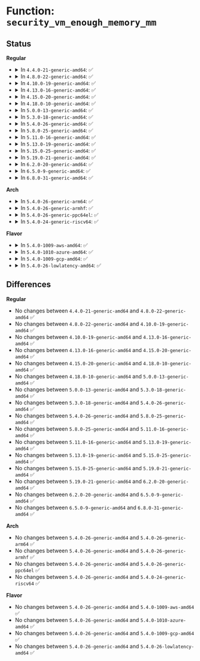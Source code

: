 # Function: <code>security_vm_enough_memory_mm</code>

## Status
<b>Regular</b>
<ul>
<li>
<details>
<summary>In <code>4.4.0-21-generic-amd64</code>: ✅</summary>

```c
int security_vm_enough_memory_mm(struct mm_struct * mm, long int pages)
```

```json
{
  "name": "security_vm_enough_memory_mm",
  "collision_type": "Unique Global",
  "inline_type": "No",
  "funcs": [
    {
      "addr": 18446744071582240672,
      "name": "security_vm_enough_memory_mm",
      "external": true,
      "loc": "security/security.c:216",
      "file": "security/security.c",
      "inline": "seen, unknown",
      "caller_inline": [],
      "caller_func": [
        "kernel/fork.c:copy_process",
        "mm/shmem.c:__shmem_file_setup",
        "mm/shmem.c:shmem_getpage_gfp",
        "mm/shmem.c:shmem_setattr",
        "mm/mmap.c:expand_downwards",
        "mm/mmap.c:do_brk",
        "mm/mmap.c:mmap_region",
        "mm/mmap.c:insert_vm_struct",
        "mm/mprotect.c:mprotect_fixup",
        "mm/mremap.c:vma_to_resize",
        "mm/swapfile.c:SyS_swapoff",
        "mm/frontswap.c:frontswap_shrink"
      ]
    }
  ],
  "symbols": [
    {
      "addr": 18446744071582240672,
      "name": "security_vm_enough_memory_mm",
      "section": ".text",
      "bind": "STB_GLOBAL",
      "size": 90
    }
  ]
}
```
</details>
</li>
<li>
<details>
<summary>In <code>4.8.0-22-generic-amd64</code>: ✅</summary>

```c
int security_vm_enough_memory_mm(struct mm_struct * mm, long int pages)
```

```json
{
  "name": "security_vm_enough_memory_mm",
  "collision_type": "Unique Global",
  "inline_type": "No",
  "funcs": [
    {
      "addr": 18446744071582459344,
      "name": "security_vm_enough_memory_mm",
      "external": true,
      "loc": "security/security.c:217",
      "file": "security/security.c",
      "inline": "seen, unknown",
      "caller_inline": [],
      "caller_func": [
        "mm/shmem.c:__shmem_file_setup",
        "mm/shmem.c:shmem_alloc_and_acct_page",
        "mm/shmem.c:shmem_setattr",
        "mm/shmem.c:shmem_charge",
        "mm/mmap.c:insert_vm_struct",
        "mm/mmap.c:do_brk",
        "mm/mmap.c:expand_downwards",
        "mm/mmap.c:mmap_region",
        "mm/mprotect.c:mprotect_fixup",
        "mm/mremap.c:vma_to_resize",
        "mm/swapfile.c:SyS_swapoff",
        "mm/frontswap.c:frontswap_shrink"
      ]
    }
  ],
  "symbols": [
    {
      "addr": 18446744071582459344,
      "name": "security_vm_enough_memory_mm",
      "section": ".text",
      "bind": "STB_GLOBAL",
      "size": 90
    }
  ]
}
```
</details>
</li>
<li>
<details>
<summary>In <code>4.10.0-19-generic-amd64</code>: ✅</summary>

```c
int security_vm_enough_memory_mm(struct mm_struct * mm, long int pages)
```

```json
{
  "name": "security_vm_enough_memory_mm",
  "collision_type": "Unique Global",
  "inline_type": "No",
  "funcs": [
    {
      "addr": 18446744071582551808,
      "name": "security_vm_enough_memory_mm",
      "external": true,
      "loc": "security/security.c:217",
      "file": "security/security.c",
      "inline": "seen, unknown",
      "caller_inline": [],
      "caller_func": [
        "mm/shmem.c:__shmem_file_setup",
        "mm/shmem.c:shmem_alloc_and_acct_page",
        "mm/shmem.c:shmem_setattr",
        "mm/shmem.c:shmem_charge",
        "mm/mmap.c:insert_vm_struct",
        "mm/mmap.c:do_brk",
        "mm/mmap.c:expand_downwards",
        "mm/mmap.c:mmap_region",
        "mm/mprotect.c:mprotect_fixup",
        "mm/mremap.c:vma_to_resize",
        "mm/swapfile.c:SyS_swapoff",
        "mm/frontswap.c:frontswap_shrink"
      ]
    }
  ],
  "symbols": [
    {
      "addr": 18446744071582551808,
      "name": "security_vm_enough_memory_mm",
      "section": ".text",
      "bind": "STB_GLOBAL",
      "size": 90
    }
  ]
}
```
</details>
</li>
<li>
<details>
<summary>In <code>4.13.0-16-generic-amd64</code>: ✅</summary>

```c
int security_vm_enough_memory_mm(struct mm_struct * mm, long int pages)
```

```json
{
  "name": "security_vm_enough_memory_mm",
  "collision_type": "Unique Global",
  "inline_type": "No",
  "funcs": [
    {
      "addr": 18446744071582638704,
      "name": "security_vm_enough_memory_mm",
      "external": true,
      "loc": "security/security.c:788",
      "file": "security/security.c",
      "inline": "seen, unknown",
      "caller_inline": [],
      "caller_func": [
        "mm/shmem.c:shmem_mcopy_atomic_pte",
        "mm/shmem.c:shmem_alloc_and_acct_page",
        "mm/shmem.c:shmem_setattr",
        "mm/shmem.c:shmem_charge",
        "mm/mmap.c:insert_vm_struct",
        "mm/mmap.c:do_brk_flags",
        "mm/mmap.c:expand_downwards",
        "mm/mmap.c:mmap_region",
        "mm/mprotect.c:mprotect_fixup",
        "mm/mremap.c:vma_to_resize",
        "mm/swapfile.c:SyS_swapoff",
        "mm/frontswap.c:frontswap_shrink"
      ]
    }
  ],
  "symbols": [
    {
      "addr": 18446744071582638704,
      "name": "security_vm_enough_memory_mm",
      "section": ".text",
      "bind": "STB_GLOBAL",
      "size": 90
    }
  ]
}
```
</details>
</li>
<li>
<details>
<summary>In <code>4.15.0-20-generic-amd64</code>: ✅</summary>

```c
int security_vm_enough_memory_mm(struct mm_struct * mm, long int pages)
```

```json
{
  "name": "security_vm_enough_memory_mm",
  "collision_type": "Unique Global",
  "inline_type": "No",
  "funcs": [
    {
      "addr": 18446744071582792752,
      "name": "security_vm_enough_memory_mm",
      "external": true,
      "loc": "security/security.c:738",
      "file": "security/security.c",
      "inline": "seen, unknown",
      "caller_inline": [],
      "caller_func": [
        "mm/shmem.c:shmem_mfill_atomic_pte",
        "mm/shmem.c:shmem_alloc_and_acct_page",
        "mm/shmem.c:shmem_setattr",
        "mm/shmem.c:shmem_charge",
        "mm/mmap.c:insert_vm_struct",
        "mm/mmap.c:do_brk_flags",
        "mm/mmap.c:expand_downwards",
        "mm/mmap.c:mmap_region",
        "mm/mprotect.c:mprotect_fixup",
        "mm/mremap.c:vma_to_resize",
        "mm/swapfile.c:SYSC_swapoff",
        "mm/frontswap.c:frontswap_shrink"
      ]
    }
  ],
  "symbols": [
    {
      "addr": 18446744071582792752,
      "name": "security_vm_enough_memory_mm",
      "section": ".text",
      "bind": "STB_GLOBAL",
      "size": 96
    }
  ]
}
```
</details>
</li>
<li>
<details>
<summary>In <code>4.18.0-10-generic-amd64</code>: ✅</summary>

```c
int security_vm_enough_memory_mm(struct mm_struct * mm, long int pages)
```

```json
{
  "name": "security_vm_enough_memory_mm",
  "collision_type": "Unique Global",
  "inline_type": "No",
  "funcs": [
    {
      "addr": 18446744071582990992,
      "name": "security_vm_enough_memory_mm",
      "external": true,
      "loc": "security/security.c:315",
      "file": "security/security.c",
      "inline": "seen, unknown",
      "caller_inline": [],
      "caller_func": [
        "kernel/fork.c:copy_mm",
        "mm/shmem.c:shmem_mfill_atomic_pte",
        "mm/shmem.c:shmem_alloc_and_acct_page",
        "mm/shmem.c:shmem_setattr",
        "mm/shmem.c:shmem_charge",
        "mm/mmap.c:insert_vm_struct",
        "mm/mmap.c:do_brk_flags",
        "mm/mmap.c:expand_downwards",
        "mm/mmap.c:mmap_region",
        "mm/mprotect.c:mprotect_fixup",
        "mm/mremap.c:vma_to_resize",
        "mm/swapfile.c:__do_sys_swapoff",
        "mm/frontswap.c:frontswap_shrink"
      ]
    }
  ],
  "symbols": [
    {
      "addr": 18446744071582990992,
      "name": "security_vm_enough_memory_mm",
      "section": ".text",
      "bind": "STB_GLOBAL",
      "size": 88
    }
  ]
}
```
</details>
</li>
<li>
<details>
<summary>In <code>5.0.0-13-generic-amd64</code>: ✅</summary>

```c
int security_vm_enough_memory_mm(struct mm_struct * mm, long int pages)
```

```json
{
  "name": "security_vm_enough_memory_mm",
  "collision_type": "Unique Global",
  "inline_type": "No",
  "funcs": [
    {
      "addr": 18446744071583102576,
      "name": "security_vm_enough_memory_mm",
      "external": true,
      "loc": "security/security.c:797",
      "file": "security/security.c",
      "inline": "seen, unknown",
      "caller_inline": [],
      "caller_func": [
        "mm/shmem.c:shmem_mfill_atomic_pte",
        "mm/shmem.c:shmem_alloc_and_acct_page",
        "mm/shmem.c:shmem_setattr",
        "mm/shmem.c:shmem_charge",
        "mm/mmap.c:insert_vm_struct",
        "mm/mmap.c:do_brk_flags",
        "mm/mmap.c:expand_downwards",
        "mm/mmap.c:mmap_region",
        "mm/mprotect.c:mprotect_fixup",
        "mm/mremap.c:vma_to_resize",
        "mm/swapfile.c:__do_sys_swapoff",
        "mm/frontswap.c:frontswap_shrink"
      ]
    }
  ],
  "symbols": [
    {
      "addr": 18446744071583102576,
      "name": "security_vm_enough_memory_mm",
      "section": ".text",
      "bind": "STB_GLOBAL",
      "size": 88
    }
  ]
}
```
</details>
</li>
<li>
<details>
<summary>In <code>5.3.0-18-generic-amd64</code>: ✅</summary>

```c
int security_vm_enough_memory_mm(struct mm_struct * mm, long int pages)
```

```json
{
  "name": "security_vm_enough_memory_mm",
  "collision_type": "Unique Global",
  "inline_type": "No",
  "funcs": [
    {
      "addr": 18446744071583288112,
      "name": "security_vm_enough_memory_mm",
      "external": true,
      "loc": "security/security.c:796",
      "file": "security/security.c",
      "inline": "seen, unknown",
      "caller_inline": [],
      "caller_func": [
        "kernel/fork.c:dup_mmap",
        "mm/shmem.c:shmem_mfill_atomic_pte",
        "mm/shmem.c:shmem_alloc_and_acct_page",
        "mm/shmem.c:shmem_setattr",
        "mm/shmem.c:shmem_charge",
        "mm/mmap.c:insert_vm_struct",
        "mm/mmap.c:do_brk_flags",
        "mm/mmap.c:expand_downwards",
        "mm/mmap.c:mmap_region",
        "mm/mprotect.c:mprotect_fixup",
        "mm/mremap.c:vma_to_resize",
        "mm/swapfile.c:__do_sys_swapoff",
        "mm/frontswap.c:frontswap_shrink"
      ]
    }
  ],
  "symbols": [
    {
      "addr": 18446744071583288112,
      "name": "security_vm_enough_memory_mm",
      "section": ".text",
      "bind": "STB_GLOBAL",
      "size": 88
    }
  ]
}
```
</details>
</li>
<li>
<details>
<summary>In <code>5.4.0-26-generic-amd64</code>: ✅</summary>

```c
int security_vm_enough_memory_mm(struct mm_struct * mm, long int pages)
```

```json
{
  "name": "security_vm_enough_memory_mm",
  "collision_type": "Unique Global",
  "inline_type": "No",
  "funcs": [
    {
      "addr": 18446744071583393328,
      "name": "security_vm_enough_memory_mm",
      "external": true,
      "loc": "security/security.c:830",
      "file": "security/security.c",
      "inline": "seen, unknown",
      "caller_inline": [],
      "caller_func": [
        "kernel/fork.c:dup_mmap",
        "mm/shmem.c:shmem_mfill_atomic_pte",
        "mm/shmem.c:shmem_alloc_and_acct_page",
        "mm/shmem.c:shmem_setattr",
        "mm/shmem.c:shmem_charge",
        "mm/mmap.c:insert_vm_struct",
        "mm/mmap.c:do_brk_flags",
        "mm/mmap.c:expand_downwards",
        "mm/mmap.c:mmap_region",
        "mm/mprotect.c:mprotect_fixup",
        "mm/mremap.c:vma_to_resize",
        "mm/swapfile.c:__do_sys_swapoff",
        "mm/frontswap.c:frontswap_shrink"
      ]
    }
  ],
  "symbols": [
    {
      "addr": 18446744071583393328,
      "name": "security_vm_enough_memory_mm",
      "section": ".text",
      "bind": "STB_GLOBAL",
      "size": 88
    }
  ]
}
```
</details>
</li>
<li>
<details>
<summary>In <code>5.8.0-25-generic-amd64</code>: ✅</summary>

```c
int security_vm_enough_memory_mm(struct mm_struct * mm, long int pages)
```

```json
{
  "name": "security_vm_enough_memory_mm",
  "collision_type": "Unique Global",
  "inline_type": "No",
  "funcs": [
    {
      "addr": 18446744071583732720,
      "name": "security_vm_enough_memory_mm",
      "external": true,
      "loc": "security/security.c:973",
      "file": "security/security.c",
      "inline": "seen, unknown",
      "caller_inline": [],
      "caller_func": [
        "kernel/fork.c:dup_mmap",
        "mm/shmem.c:shmem_mfill_atomic_pte",
        "mm/shmem.c:shmem_alloc_and_acct_page",
        "mm/shmem.c:shmem_setattr",
        "mm/shmem.c:shmem_charge",
        "mm/mmap.c:insert_vm_struct",
        "mm/mmap.c:do_brk_flags",
        "mm/mmap.c:expand_downwards",
        "mm/mmap.c:mmap_region",
        "mm/mprotect.c:mprotect_fixup",
        "mm/mremap.c:vma_to_resize",
        "mm/swapfile.c:__do_sys_swapoff",
        "mm/frontswap.c:frontswap_shrink"
      ]
    }
  ],
  "symbols": [
    {
      "addr": 18446744071583732720,
      "name": "security_vm_enough_memory_mm",
      "section": ".text",
      "bind": "STB_GLOBAL",
      "size": 88
    }
  ]
}
```
</details>
</li>
<li>
<details>
<summary>In <code>5.11.0-16-generic-amd64</code>: ✅</summary>

```c
int security_vm_enough_memory_mm(struct mm_struct * mm, long int pages)
```

```json
{
  "name": "security_vm_enough_memory_mm",
  "collision_type": "Unique Global",
  "inline_type": "No",
  "funcs": [
    {
      "addr": 18446744071583853040,
      "name": "security_vm_enough_memory_mm",
      "external": true,
      "loc": "security/security.c:975",
      "file": "security/security.c",
      "inline": "seen, unknown",
      "caller_inline": [],
      "caller_func": [
        "kernel/fork.c:dup_mmap",
        "mm/shmem.c:shmem_mfill_atomic_pte",
        "mm/shmem.c:shmem_alloc_and_acct_page",
        "mm/shmem.c:shmem_setattr",
        "mm/shmem.c:shmem_charge",
        "mm/mmap.c:insert_vm_struct",
        "mm/mmap.c:do_brk_flags",
        "mm/mmap.c:expand_downwards",
        "mm/mmap.c:mmap_region",
        "mm/mprotect.c:mprotect_fixup",
        "mm/mremap.c:vma_to_resize",
        "mm/mremap.c:move_vma",
        "mm/swapfile.c:__do_sys_swapoff",
        "mm/frontswap.c:frontswap_shrink"
      ]
    }
  ],
  "symbols": [
    {
      "addr": 18446744071583853040,
      "name": "security_vm_enough_memory_mm",
      "section": ".text",
      "bind": "STB_GLOBAL",
      "size": 88
    }
  ]
}
```
</details>
</li>
<li>
<details>
<summary>In <code>5.13.0-19-generic-amd64</code>: ✅</summary>

```c
int security_vm_enough_memory_mm(struct mm_struct * mm, long int pages)
```

```json
{
  "name": "security_vm_enough_memory_mm",
  "collision_type": "Unique Global",
  "inline_type": "No",
  "funcs": [
    {
      "addr": 18446744071583877856,
      "name": "security_vm_enough_memory_mm",
      "external": true,
      "loc": "security/security.c:999",
      "file": "security/security.c",
      "inline": "seen, unknown",
      "caller_inline": [],
      "caller_func": [
        "kernel/fork.c:dup_mmap",
        "mm/shmem.c:shmem_mfill_atomic_pte",
        "mm/shmem.c:shmem_alloc_and_acct_page",
        "mm/shmem.c:shmem_setattr",
        "mm/shmem.c:shmem_charge",
        "mm/mmap.c:insert_vm_struct",
        "mm/mmap.c:do_brk_flags",
        "mm/mmap.c:expand_downwards",
        "mm/mmap.c:mmap_region",
        "mm/mprotect.c:mprotect_fixup",
        "mm/mremap.c:vma_to_resize",
        "mm/mremap.c:move_vma",
        "mm/swapfile.c:__do_sys_swapoff",
        "mm/frontswap.c:frontswap_shrink"
      ]
    }
  ],
  "symbols": [
    {
      "addr": 18446744071583877856,
      "name": "security_vm_enough_memory_mm",
      "section": ".text",
      "bind": "STB_GLOBAL",
      "size": 88
    }
  ]
}
```
</details>
</li>
<li>
<details>
<summary>In <code>5.15.0-25-generic-amd64</code>: ✅</summary>

```c
int security_vm_enough_memory_mm(struct mm_struct * mm, long int pages)
```

```json
{
  "name": "security_vm_enough_memory_mm",
  "collision_type": "Unique Global",
  "inline_type": "No",
  "funcs": [
    {
      "addr": 18446744071584242784,
      "name": "security_vm_enough_memory_mm",
      "external": true,
      "loc": "security/security.c:999",
      "file": "security/security.c",
      "inline": "seen, unknown",
      "caller_inline": [],
      "caller_func": [
        "kernel/fork.c:dup_mmap",
        "mm/shmem.c:shmem_mfill_atomic_pte",
        "mm/shmem.c:shmem_alloc_and_acct_page",
        "mm/shmem.c:shmem_setattr",
        "mm/shmem.c:shmem_charge",
        "mm/mmap.c:insert_vm_struct",
        "mm/mmap.c:do_brk_flags",
        "mm/mmap.c:expand_downwards",
        "mm/mmap.c:mmap_region",
        "mm/mprotect.c:mprotect_fixup",
        "mm/mremap.c:vma_to_resize",
        "mm/mremap.c:move_vma",
        "mm/swapfile.c:__do_sys_swapoff",
        "mm/frontswap.c:frontswap_shrink"
      ]
    }
  ],
  "symbols": [
    {
      "addr": 18446744071584242784,
      "name": "security_vm_enough_memory_mm",
      "section": ".text",
      "bind": "STB_GLOBAL",
      "size": 88
    }
  ]
}
```
</details>
</li>
<li>
<details>
<summary>In <code>5.19.0-21-generic-amd64</code>: ✅</summary>

```c
int security_vm_enough_memory_mm(struct mm_struct * mm, long int pages)
```

```json
{
  "name": "security_vm_enough_memory_mm",
  "collision_type": "Unique Global",
  "inline_type": "No",
  "funcs": [
    {
      "addr": 18446744071584849728,
      "name": "security_vm_enough_memory_mm",
      "external": true,
      "loc": "security/security.c:998",
      "file": "security/security.c",
      "inline": "seen, unknown",
      "caller_inline": [],
      "caller_func": [
        "kernel/fork.c:dup_mmap",
        "mm/shmem.c:shmem_mfill_atomic_pte",
        "mm/shmem.c:shmem_alloc_and_acct_folio",
        "mm/shmem.c:shmem_setattr",
        "mm/shmem.c:shmem_charge",
        "mm/mmap.c:insert_vm_struct",
        "mm/mmap.c:do_brk_flags",
        "mm/mmap.c:expand_downwards",
        "mm/mmap.c:mmap_region",
        "mm/mprotect.c:mprotect_fixup",
        "mm/mremap.c:__do_sys_mremap",
        "mm/mremap.c:move_vma",
        "mm/swapfile.c:__do_sys_swapoff"
      ]
    }
  ],
  "symbols": [
    {
      "addr": 18446744071584849728,
      "name": "security_vm_enough_memory_mm",
      "section": ".text",
      "bind": "STB_GLOBAL",
      "size": 98
    }
  ]
}
```
</details>
</li>
<li>
<details>
<summary>In <code>6.2.0-20-generic-amd64</code>: ✅</summary>

```c
int security_vm_enough_memory_mm(struct mm_struct * mm, long int pages)
```

```json
{
  "name": "security_vm_enough_memory_mm",
  "collision_type": "Unique Global",
  "inline_type": "No",
  "funcs": [
    {
      "addr": 18446744071585552336,
      "name": "security_vm_enough_memory_mm",
      "external": true,
      "loc": "security/security.c:996",
      "file": "security/security.c",
      "inline": "seen, unknown",
      "caller_inline": [],
      "caller_func": [
        "kernel/fork.c:dup_mmap",
        "mm/shmem.c:shmem_mfill_atomic_pte",
        "mm/shmem.c:shmem_alloc_and_acct_folio",
        "mm/shmem.c:shmem_setattr",
        "mm/shmem.c:shmem_charge",
        "mm/mmap.c:insert_vm_struct",
        "mm/mmap.c:do_brk_flags",
        "mm/mmap.c:mmap_region",
        "mm/mmap.c:expand_downwards",
        "mm/mprotect.c:mprotect_fixup",
        "mm/mremap.c:__do_sys_mremap",
        "mm/mremap.c:move_vma",
        "mm/swapfile.c:__do_sys_swapoff"
      ]
    }
  ],
  "symbols": [
    {
      "addr": 18446744071585552336,
      "name": "security_vm_enough_memory_mm",
      "section": ".text",
      "bind": "STB_GLOBAL",
      "size": 98
    }
  ]
}
```
</details>
</li>
<li>
<details>
<summary>In <code>6.5.0-9-generic-amd64</code>: ✅</summary>

```c
int security_vm_enough_memory_mm(struct mm_struct * mm, long int pages)
```

```json
{
  "name": "security_vm_enough_memory_mm",
  "collision_type": "Unique Global",
  "inline_type": "No",
  "funcs": [
    {
      "addr": 18446744071585783120,
      "name": "security_vm_enough_memory_mm",
      "external": true,
      "loc": "security/security.c:1156",
      "file": "security/security.c",
      "inline": "seen, unknown",
      "caller_inline": [],
      "caller_func": [
        "kernel/fork.c:dup_mmap",
        "mm/shmem.c:shmem_mfill_atomic_pte",
        "mm/shmem.c:shmem_alloc_and_acct_folio",
        "mm/shmem.c:shmem_setattr",
        "mm/shmem.c:shmem_charge",
        "mm/mmap.c:insert_vm_struct",
        "mm/mmap.c:do_brk_flags",
        "mm/mmap.c:mmap_region",
        "mm/mmap.c:expand_downwards",
        "mm/mprotect.c:mprotect_fixup",
        "mm/mremap.c:__do_sys_mremap",
        "mm/mremap.c:move_vma",
        "mm/swapfile.c:__do_sys_swapoff"
      ]
    }
  ],
  "symbols": [
    {
      "addr": 18446744071585783120,
      "name": "security_vm_enough_memory_mm",
      "section": ".text",
      "bind": "STB_GLOBAL",
      "size": 98
    }
  ]
}
```
</details>
</li>
<li>
<details>
<summary>In <code>6.8.0-31-generic-amd64</code>: ✅</summary>

```c
int security_vm_enough_memory_mm(struct mm_struct * mm, long int pages)
```

```json
{
  "name": "security_vm_enough_memory_mm",
  "collision_type": "Unique Global",
  "inline_type": "No",
  "funcs": [
    {
      "addr": 18446744071586031232,
      "name": "security_vm_enough_memory_mm",
      "external": true,
      "loc": "security/security.c:1199",
      "file": "security/security.c",
      "inline": "seen, unknown",
      "caller_inline": [],
      "caller_func": [
        "kernel/fork.c:dup_mmap",
        "mm/shmem.c:shmem_setattr",
        "mm/shmem.c:shmem_inode_acct_blocks",
        "mm/mmap.c:insert_vm_struct",
        "mm/mmap.c:do_brk_flags",
        "mm/mmap.c:mmap_region",
        "mm/mmap.c:expand_downwards",
        "mm/mprotect.c:mprotect_fixup",
        "mm/mremap.c:__do_sys_mremap",
        "mm/mremap.c:move_vma",
        "mm/swapfile.c:__do_sys_swapoff"
      ]
    }
  ],
  "symbols": [
    {
      "addr": 18446744071586031232,
      "name": "security_vm_enough_memory_mm",
      "section": ".text",
      "bind": "STB_GLOBAL",
      "size": 98
    }
  ]
}
```
</details>
</li>
</ul>
<b>Arch</b>
<ul>
<li>
<details>
<summary>In <code>5.4.0-26-generic-arm64</code>: ✅</summary>

```c
int security_vm_enough_memory_mm(struct mm_struct * mm, long int pages)
```

```json
{
  "name": "security_vm_enough_memory_mm",
  "collision_type": "Unique Global",
  "inline_type": "No",
  "funcs": [
    {
      "addr": 18446603336495144672,
      "name": "security_vm_enough_memory_mm",
      "external": true,
      "loc": "security/security.c:830",
      "file": "security/security.c",
      "inline": "seen, unknown",
      "caller_inline": [],
      "caller_func": [
        "kernel/fork.c:dup_mmap",
        "mm/shmem.c:shmem_mfill_atomic_pte",
        "mm/shmem.c:shmem_alloc_and_acct_page",
        "mm/shmem.c:shmem_setattr",
        "mm/shmem.c:shmem_charge",
        "mm/mmap.c:insert_vm_struct",
        "mm/mmap.c:do_brk_flags",
        "mm/mmap.c:expand_downwards",
        "mm/mmap.c:mmap_region",
        "mm/mprotect.c:mprotect_fixup",
        "mm/mremap.c:vma_to_resize",
        "mm/swapfile.c:__do_sys_swapoff",
        "mm/frontswap.c:frontswap_shrink"
      ]
    }
  ],
  "symbols": [
    {
      "addr": 18446603336495144672,
      "name": "security_vm_enough_memory_mm",
      "section": ".text",
      "bind": "STB_GLOBAL",
      "size": 144
    }
  ]
}
```
</details>
</li>
<li>
<details>
<summary>In <code>5.4.0-26-generic-armhf</code>: ✅</summary>

```c
int security_vm_enough_memory_mm(struct mm_struct * mm, long int pages)
```

```json
{
  "name": "security_vm_enough_memory_mm",
  "collision_type": "Unique Global",
  "inline_type": "No",
  "funcs": [
    {
      "addr": 3228532392,
      "name": "security_vm_enough_memory_mm",
      "external": true,
      "loc": "security/security.c:830",
      "file": "security/security.c",
      "inline": "seen, unknown",
      "caller_inline": [],
      "caller_func": [
        "kernel/fork.c:dup_mmap",
        "mm/shmem.c:shmem_mfill_atomic_pte",
        "mm/shmem.c:shmem_getpage_gfp",
        "mm/shmem.c:shmem_setattr",
        "mm/shmem.c:shmem_charge",
        "mm/mmap.c:insert_vm_struct",
        "mm/mmap.c:do_brk_flags",
        "mm/mmap.c:expand_downwards",
        "mm/mmap.c:mmap_region",
        "mm/mprotect.c:mprotect_fixup",
        "mm/mremap.c:vma_to_resize",
        "mm/swapfile.c:__do_sys_swapoff",
        "mm/frontswap.c:frontswap_shrink"
      ]
    }
  ],
  "symbols": [
    {
      "addr": 3228532392,
      "name": "security_vm_enough_memory_mm",
      "section": ".text",
      "bind": "STB_GLOBAL",
      "size": 116
    }
  ]
}
```
</details>
</li>
<li>
<details>
<summary>In <code>5.4.0-26-generic-ppc64el</code>: ✅</summary>

```c
int security_vm_enough_memory_mm(struct mm_struct * mm, long int pages)
```

```json
{
  "name": "security_vm_enough_memory_mm",
  "collision_type": "Unique Global",
  "inline_type": "No",
  "funcs": [
    {
      "addr": 13835058055289064608,
      "name": "security_vm_enough_memory_mm",
      "external": true,
      "loc": "security/security.c:830",
      "file": "security/security.c",
      "inline": "seen, unknown",
      "caller_inline": [],
      "caller_func": [
        "kernel/fork.c:dup_mmap",
        "mm/shmem.c:shmem_mfill_atomic_pte",
        "mm/shmem.c:shmem_alloc_and_acct_page",
        "mm/shmem.c:shmem_setattr",
        "mm/shmem.c:shmem_charge",
        "mm/mmap.c:insert_vm_struct",
        "mm/mmap.c:do_brk_flags",
        "mm/mmap.c:expand_downwards",
        "mm/mmap.c:mmap_region",
        "mm/mprotect.c:mprotect_fixup",
        "mm/mremap.c:vma_to_resize",
        "mm/swapfile.c:__do_sys_swapoff",
        "mm/frontswap.c:frontswap_shrink"
      ]
    }
  ],
  "symbols": [
    {
      "addr": 13835058055289064608,
      "name": "security_vm_enough_memory_mm",
      "section": ".text",
      "bind": "STB_GLOBAL",
      "size": 224
    }
  ]
}
```
</details>
</li>
<li>
<details>
<summary>In <code>5.4.0-24-generic-riscv64</code>: ✅</summary>

```c
int security_vm_enough_memory_mm(struct mm_struct * mm, long int pages)
```

```json
{
  "name": "security_vm_enough_memory_mm",
  "collision_type": "Unique Global",
  "inline_type": "No",
  "funcs": [
    {
      "addr": 18446743936274393528,
      "name": "security_vm_enough_memory_mm",
      "external": true,
      "loc": "security/security.c:830",
      "file": "security/security.c",
      "inline": "seen, unknown",
      "caller_inline": [],
      "caller_func": [
        "kernel/fork.c:dup_mmap",
        "mm/shmem.c:shmem_mfill_atomic_pte",
        "mm/shmem.c:shmem_getpage_gfp",
        "mm/shmem.c:shmem_setattr",
        "mm/shmem.c:shmem_charge",
        "mm/mmap.c:insert_vm_struct",
        "mm/mmap.c:do_brk_flags",
        "mm/mmap.c:expand_downwards",
        "mm/mmap.c:mmap_region",
        "mm/mprotect.c:mprotect_fixup",
        "mm/mremap.c:vma_to_resize",
        "mm/swapfile.c:__do_sys_swapoff",
        "mm/frontswap.c:frontswap_shrink"
      ]
    }
  ],
  "symbols": [
    {
      "addr": 18446743936274393528,
      "name": "security_vm_enough_memory_mm",
      "section": ".text",
      "bind": "STB_GLOBAL",
      "size": 88
    }
  ]
}
```
</details>
</li>
</ul>
<b>Flavor</b>
<ul>
<li>
<details>
<summary>In <code>5.4.0-1009-aws-amd64</code>: ✅</summary>

```c
int security_vm_enough_memory_mm(struct mm_struct * mm, long int pages)
```

```json
{
  "name": "security_vm_enough_memory_mm",
  "collision_type": "Unique Global",
  "inline_type": "No",
  "funcs": [
    {
      "addr": 18446744071583362064,
      "name": "security_vm_enough_memory_mm",
      "external": true,
      "loc": "security/security.c:830",
      "file": "security/security.c",
      "inline": "seen, unknown",
      "caller_inline": [],
      "caller_func": [
        "kernel/fork.c:dup_mmap",
        "mm/shmem.c:shmem_mfill_atomic_pte",
        "mm/shmem.c:shmem_alloc_and_acct_page",
        "mm/shmem.c:shmem_setattr",
        "mm/shmem.c:shmem_charge",
        "mm/mmap.c:insert_vm_struct",
        "mm/mmap.c:do_brk_flags",
        "mm/mmap.c:expand_downwards",
        "mm/mmap.c:mmap_region",
        "mm/mprotect.c:mprotect_fixup",
        "mm/mremap.c:vma_to_resize",
        "mm/swapfile.c:__do_sys_swapoff",
        "mm/frontswap.c:frontswap_shrink"
      ]
    }
  ],
  "symbols": [
    {
      "addr": 18446744071583362064,
      "name": "security_vm_enough_memory_mm",
      "section": ".text",
      "bind": "STB_GLOBAL",
      "size": 88
    }
  ]
}
```
</details>
</li>
<li>
<details>
<summary>In <code>5.4.0-1010-azure-amd64</code>: ✅</summary>

```c
int security_vm_enough_memory_mm(struct mm_struct * mm, long int pages)
```

```json
{
  "name": "security_vm_enough_memory_mm",
  "collision_type": "Unique Global",
  "inline_type": "No",
  "funcs": [
    {
      "addr": 18446744071583299168,
      "name": "security_vm_enough_memory_mm",
      "external": true,
      "loc": "security/security.c:830",
      "file": "security/security.c",
      "inline": "seen, unknown",
      "caller_inline": [],
      "caller_func": [
        "kernel/fork.c:dup_mmap",
        "mm/shmem.c:shmem_mfill_atomic_pte",
        "mm/shmem.c:shmem_alloc_and_acct_page",
        "mm/shmem.c:shmem_setattr",
        "mm/shmem.c:shmem_charge",
        "mm/mmap.c:insert_vm_struct",
        "mm/mmap.c:do_brk_flags",
        "mm/mmap.c:expand_downwards",
        "mm/mmap.c:mmap_region",
        "mm/mprotect.c:mprotect_fixup",
        "mm/mremap.c:vma_to_resize",
        "mm/swapfile.c:__do_sys_swapoff",
        "mm/frontswap.c:frontswap_shrink"
      ]
    }
  ],
  "symbols": [
    {
      "addr": 18446744071583299168,
      "name": "security_vm_enough_memory_mm",
      "section": ".text",
      "bind": "STB_GLOBAL",
      "size": 88
    }
  ]
}
```
</details>
</li>
<li>
<details>
<summary>In <code>5.4.0-1009-gcp-amd64</code>: ✅</summary>

```c
int security_vm_enough_memory_mm(struct mm_struct * mm, long int pages)
```

```json
{
  "name": "security_vm_enough_memory_mm",
  "collision_type": "Unique Global",
  "inline_type": "No",
  "funcs": [
    {
      "addr": 18446744071583345840,
      "name": "security_vm_enough_memory_mm",
      "external": true,
      "loc": "security/security.c:830",
      "file": "security/security.c",
      "inline": "seen, unknown",
      "caller_inline": [],
      "caller_func": [
        "kernel/fork.c:dup_mmap",
        "mm/shmem.c:shmem_mfill_atomic_pte",
        "mm/shmem.c:shmem_alloc_and_acct_page",
        "mm/shmem.c:shmem_setattr",
        "mm/shmem.c:shmem_charge",
        "mm/mmap.c:insert_vm_struct",
        "mm/mmap.c:do_brk_flags",
        "mm/mmap.c:expand_downwards",
        "mm/mmap.c:mmap_region",
        "mm/mprotect.c:mprotect_fixup",
        "mm/mremap.c:vma_to_resize",
        "mm/swapfile.c:__do_sys_swapoff",
        "mm/frontswap.c:frontswap_shrink"
      ]
    }
  ],
  "symbols": [
    {
      "addr": 18446744071583345840,
      "name": "security_vm_enough_memory_mm",
      "section": ".text",
      "bind": "STB_GLOBAL",
      "size": 88
    }
  ]
}
```
</details>
</li>
<li>
<details>
<summary>In <code>5.4.0-26-lowlatency-amd64</code>: ✅</summary>

```c
int security_vm_enough_memory_mm(struct mm_struct * mm, long int pages)
```

```json
{
  "name": "security_vm_enough_memory_mm",
  "collision_type": "Unique Global",
  "inline_type": "No",
  "funcs": [
    {
      "addr": 18446744071583441024,
      "name": "security_vm_enough_memory_mm",
      "external": true,
      "loc": "security/security.c:830",
      "file": "security/security.c",
      "inline": "seen, unknown",
      "caller_inline": [],
      "caller_func": [
        "kernel/fork.c:dup_mmap",
        "mm/shmem.c:shmem_mfill_atomic_pte",
        "mm/shmem.c:shmem_alloc_and_acct_page",
        "mm/shmem.c:shmem_setattr",
        "mm/shmem.c:shmem_charge",
        "mm/mmap.c:insert_vm_struct",
        "mm/mmap.c:do_brk_flags",
        "mm/mmap.c:expand_downwards",
        "mm/mmap.c:mmap_region",
        "mm/mprotect.c:mprotect_fixup",
        "mm/mremap.c:vma_to_resize",
        "mm/swapfile.c:__do_sys_swapoff",
        "mm/frontswap.c:frontswap_shrink"
      ]
    }
  ],
  "symbols": [
    {
      "addr": 18446744071583441024,
      "name": "security_vm_enough_memory_mm",
      "section": ".text",
      "bind": "STB_GLOBAL",
      "size": 88
    }
  ]
}
```
</details>
</li>
</ul>

## Differences
<b>Regular</b>
<ul>
<li>
No changes between <code>4.4.0-21-generic-amd64</code> and <code>4.8.0-22-generic-amd64</code> ✅
</li>
<li>
No changes between <code>4.8.0-22-generic-amd64</code> and <code>4.10.0-19-generic-amd64</code> ✅
</li>
<li>
No changes between <code>4.10.0-19-generic-amd64</code> and <code>4.13.0-16-generic-amd64</code> ✅
</li>
<li>
No changes between <code>4.13.0-16-generic-amd64</code> and <code>4.15.0-20-generic-amd64</code> ✅
</li>
<li>
No changes between <code>4.15.0-20-generic-amd64</code> and <code>4.18.0-10-generic-amd64</code> ✅
</li>
<li>
No changes between <code>4.18.0-10-generic-amd64</code> and <code>5.0.0-13-generic-amd64</code> ✅
</li>
<li>
No changes between <code>5.0.0-13-generic-amd64</code> and <code>5.3.0-18-generic-amd64</code> ✅
</li>
<li>
No changes between <code>5.3.0-18-generic-amd64</code> and <code>5.4.0-26-generic-amd64</code> ✅
</li>
<li>
No changes between <code>5.4.0-26-generic-amd64</code> and <code>5.8.0-25-generic-amd64</code> ✅
</li>
<li>
No changes between <code>5.8.0-25-generic-amd64</code> and <code>5.11.0-16-generic-amd64</code> ✅
</li>
<li>
No changes between <code>5.11.0-16-generic-amd64</code> and <code>5.13.0-19-generic-amd64</code> ✅
</li>
<li>
No changes between <code>5.13.0-19-generic-amd64</code> and <code>5.15.0-25-generic-amd64</code> ✅
</li>
<li>
No changes between <code>5.15.0-25-generic-amd64</code> and <code>5.19.0-21-generic-amd64</code> ✅
</li>
<li>
No changes between <code>5.19.0-21-generic-amd64</code> and <code>6.2.0-20-generic-amd64</code> ✅
</li>
<li>
No changes between <code>6.2.0-20-generic-amd64</code> and <code>6.5.0-9-generic-amd64</code> ✅
</li>
<li>
No changes between <code>6.5.0-9-generic-amd64</code> and <code>6.8.0-31-generic-amd64</code> ✅
</li>
</ul>
<b>Arch</b>
<ul>
<li>
No changes between <code>5.4.0-26-generic-amd64</code> and <code>5.4.0-26-generic-arm64</code> ✅
</li>
<li>
No changes between <code>5.4.0-26-generic-amd64</code> and <code>5.4.0-26-generic-armhf</code> ✅
</li>
<li>
No changes between <code>5.4.0-26-generic-amd64</code> and <code>5.4.0-26-generic-ppc64el</code> ✅
</li>
<li>
No changes between <code>5.4.0-26-generic-amd64</code> and <code>5.4.0-24-generic-riscv64</code> ✅
</li>
</ul>
<b>Flavor</b>
<ul>
<li>
No changes between <code>5.4.0-26-generic-amd64</code> and <code>5.4.0-1009-aws-amd64</code> ✅
</li>
<li>
No changes between <code>5.4.0-26-generic-amd64</code> and <code>5.4.0-1010-azure-amd64</code> ✅
</li>
<li>
No changes between <code>5.4.0-26-generic-amd64</code> and <code>5.4.0-1009-gcp-amd64</code> ✅
</li>
<li>
No changes between <code>5.4.0-26-generic-amd64</code> and <code>5.4.0-26-lowlatency-amd64</code> ✅
</li>
</ul>
